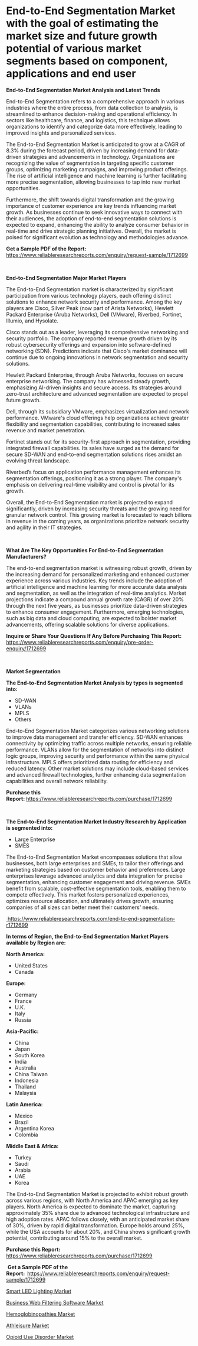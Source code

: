 <p><h1>End-to-End Segmentation Market with the goal of estimating the market size and future growth potential of various market segments based on component, applications and end user</h1></p><p><strong>End-to-End Segmentation Market Analysis and Latest Trends</strong></p>
<p><p>End-to-End Segmentation refers to a comprehensive approach in various industries where the entire process, from data collection to analysis, is streamlined to enhance decision-making and operational efficiency. In sectors like healthcare, finance, and logistics, this technique allows organizations to identify and categorize data more effectively, leading to improved insights and personalized services.</p><p>The End-to-End Segmentation Market is anticipated to grow at a CAGR of 8.3% during the forecast period, driven by increasing demand for data-driven strategies and advancements in technology. Organizations are recognizing the value of segmentation in targeting specific customer groups, optimizing marketing campaigns, and improving product offerings. The rise of artificial intelligence and machine learning is further facilitating more precise segmentation, allowing businesses to tap into new market opportunities.</p><p>Furthermore, the shift towards digital transformation and the growing importance of customer experience are key trends influencing market growth. As businesses continue to seek innovative ways to connect with their audiences, the adoption of end-to-end segmentation solutions is expected to expand, enhancing the ability to analyze consumer behavior in real-time and drive strategic planning initiatives. Overall, the market is poised for significant evolution as technology and methodologies advance.</p></p>
<p><strong>Get a Sample PDF of the Report:&nbsp;</strong> <a href="https://www.reliableresearchreports.com/enquiry/request-sample/1712699?utm_campaign=1736&utm_medium=2&utm_source=Github&utm_content=ia&utm_term=22102024&utm_id=end-to-end-segmentation">https://www.reliableresearchreports.com/enquiry/request-sample/1712699</a></p>
<p>&nbsp;</p>
<p><strong>End-to-End Segmentation Major Market Players</strong></p>
<p><p>The End-to-End Segmentation market is characterized by significant participation from various technology players, each offering distinct solutions to enhance network security and performance. Among the key players are Cisco, Silver Peak (now part of Arista Networks), Hewlett Packard Enterprise (Aruba Networks), Dell (VMware), Riverbed, Fortinet, Illumio, and Hysolate.</p><p>Cisco stands out as a leader, leveraging its comprehensive networking and security portfolio. The company reported revenue growth driven by its robust cybersecurity offerings and expansion into software-defined networking (SDN). Predictions indicate that Cisco's market dominance will continue due to ongoing innovations in network segmentation and security solutions.</p><p>Hewlett Packard Enterprise, through Aruba Networks, focuses on secure enterprise networking. The company has witnessed steady growth, emphasizing AI-driven insights and secure access. Its strategies around zero-trust architecture and advanced segmentation are expected to propel future growth.</p><p>Dell, through its subsidiary VMware, emphasizes virtualization and network performance. VMware's cloud offerings help organizations achieve greater flexibility and segmentation capabilities, contributing to increased sales revenue and market penetration.</p><p>Fortinet stands out for its security-first approach in segmentation, providing integrated firewall capabilities. Its sales have surged as the demand for secure SD-WAN and end-to-end segmentation solutions rises amidst an evolving threat landscape.</p><p>Riverbed’s focus on application performance management enhances its segmentation offerings, positioning it as a strong player. The company's emphasis on delivering real-time visibility and control is pivotal for its growth.</p><p>Overall, the End-to-End Segmentation market is projected to expand significantly, driven by increasing security threats and the growing need for granular network control. This growing market is forecasted to reach billions in revenue in the coming years, as organizations prioritize network security and agility in their IT strategies.</p></p>
<p>&nbsp;</p>
<p><strong>What Are The Key Opportunities For End-to-End Segmentation Manufacturers?</strong></p>
<p><p>The end-to-end segmentation market is witnessing robust growth, driven by the increasing demand for personalized marketing and enhanced customer experience across various industries. Key trends include the adoption of artificial intelligence and machine learning for more accurate data analysis and segmentation, as well as the integration of real-time analytics. Market projections indicate a compound annual growth rate (CAGR) of over 20% through the next five years, as businesses prioritize data-driven strategies to enhance consumer engagement. Furthermore, emerging technologies, such as big data and cloud computing, are expected to bolster market advancements, offering scalable solutions for diverse applications.</p></p>
<p><strong>Inquire or Share Your Questions If Any Before Purchasing This Report:</strong> <a href="https://www.reliableresearchreports.com/enquiry/pre-order-enquiry/1712699?utm_campaign=1736&utm_medium=2&utm_source=Github&utm_content=ia&utm_term=22102024&utm_id=end-to-end-segmentation">https://www.reliableresearchreports.com/enquiry/pre-order-enquiry/1712699</a></p>
<p>&nbsp;</p>
<p><strong>Market Segmentation</strong></p>
<p><strong>The End-to-End Segmentation Market Analysis by types is segmented into:</strong></p>
<p><ul><li>SD-WAN</li><li>VLANs</li><li>MPLS</li><li>Others</li></ul></p>
<p><p>End-to-End Segmentation Market categorizes various networking solutions to improve data management and transfer efficiency. SD-WAN enhances connectivity by optimizing traffic across multiple networks, ensuring reliable performance. VLANs allow for the segmentation of networks into distinct logic groups, improving security and performance within the same physical infrastructure. MPLS offers prioritized data routing for efficiency and reduced latency. Other market solutions may include cloud-based services and advanced firewall technologies, further enhancing data segmentation capabilities and overall network reliability.</p></p>
<p><strong>Purchase this Report:&nbsp;</strong><a href="https://www.reliableresearchreports.com/purchase/1712699?utm_campaign=1736&utm_medium=2&utm_source=Github&utm_content=ia&utm_term=22102024&utm_id=end-to-end-segmentation">https://www.reliableresearchreports.com/purchase/1712699</a></p>
<p>&nbsp;</p>
<p><strong>The End-to-End Segmentation Market Industry Research by Application is segmented into:</strong></p>
<p><ul><li>Large Enterprise</li><li>SMES</li></ul></p>
<p><p>The End-to-End Segmentation Market encompasses solutions that allow businesses, both large enterprises and SMEs, to tailor their offerings and marketing strategies based on customer behavior and preferences. Large enterprises leverage advanced analytics and data integration for precise segmentation, enhancing customer engagement and driving revenue. SMEs benefit from scalable, cost-effective segmentation tools, enabling them to compete effectively. This market fosters personalized experiences, optimizes resource allocation, and ultimately drives growth, ensuring companies of all sizes can better meet their customers' needs.</p></p>
<p><a href="https://www.reliableresearchreports.com/end-to-end-segmentation-r1712699?utm_campaign=1736&utm_medium=2&utm_source=Github&utm_content=ia&utm_term=22102024&utm_id=end-to-end-segmentation">&nbsp;https://www.reliableresearchreports.com/end-to-end-segmentation-r1712699</a></p>
<p><strong>In terms of Region, the End-to-End Segmentation Market Players available by Region are:</strong></p>
<p>
    <p> <strong> North America: </strong>
        <ul>
            <li>United States</li>
            <li>Canada</li>
        </ul>
        </p> 
    <p> <strong> Europe: </strong>
        <ul>
            <li>Germany</li>
            <li>France</li>
            <li>U.K.</li>
            <li>Italy</li>
            <li>Russia</li>
        </ul>
        </p> 
    <p> <strong> Asia-Pacific: </strong>
        <ul>
            <li>China</li>
            <li>Japan</li>
            <li>South Korea</li>
            <li>India</li>
            <li>Australia</li>
            <li>China Taiwan</li>
            <li>Indonesia</li>
            <li>Thailand</li>
            <li>Malaysia</li>
        </ul>
        </p> 
    <p> <strong> Latin America: </strong>
        <ul>
            <li>Mexico</li>
            <li>Brazil</li>
            <li>Argentina Korea</li>
            <li>Colombia</li>
        </ul>
        </p> 
    <p> <strong> Middle East & Africa: </strong>
        <ul>
            <li>Turkey</li>
            <li>Saudi</li>
            <li>Arabia</li>
            <li>UAE</li>
            <li>Korea</li>
        </ul>
    </p>
    </p>
<p><p>The End-to-End Segmentation Market is projected to exhibit robust growth across various regions, with North America and APAC emerging as key players. North America is expected to dominate the market, capturing approximately 35% share due to advanced technological infrastructure and high adoption rates. APAC follows closely, with an anticipated market share of 30%, driven by rapid digital transformation. Europe holds around 25%, while the USA accounts for about 20%, and China shows significant growth potential, contributing around 15% to the overall market.</p></p>
<p><strong>Purchase this Report: </strong><a href="https://www.reliableresearchreports.com/purchase/1712699?utm_campaign=1736&utm_medium=2&utm_source=Github&utm_content=ia&utm_term=22102024&utm_id=end-to-end-segmentation">https://www.reliableresearchreports.com/purchase/1712699</a></p>
<p>&nbsp;<strong>Get a Sample PDF of the Report:&nbsp;&nbsp;</strong><a href="https://www.reliableresearchreports.com/enquiry/request-sample/1712699?utm_campaign=1736&utm_medium=2&utm_source=Github&utm_content=ia&utm_term=22102024&utm_id=end-to-end-segmentation">https://www.reliableresearchreports.com/enquiry/request-sample/1712699</a></p>
<p><strong></strong></p>
<p><p><a href="https://www.linkedin.com/pulse/smart-led-lighting-industry-resonance-56-amplification-across-4jprf?utm_campaign=1736&utm_medium=2&utm_source=Github&utm_content=ia&utm_term=22102024&utm_id=end-to-end-segmentation">Smart LED Lighting Market</a></p><p><a href="https://github.com/AbbasMahmud554/Market-Research-Report-List-1/blob/main/business-web-filtering-software-market.md?utm_campaign=1736&utm_medium=2&utm_source=Github&utm_content=ia&utm_term=22102024&utm_id=end-to-end-segmentation">Business Web Filtering Software Market</a></p><p><a href="https://www.linkedin.com/pulse/hemoglobinopathies-market-forecasts-trends-impact-analysis-spnlf?utm_campaign=1736&utm_medium=2&utm_source=Github&utm_content=ia&utm_term=22102024&utm_id=end-to-end-segmentation">Hemoglobinopathies Market</a></p><p><a href="https://www.linkedin.com/pulse/athleisure-market-outlook-forecast-from-2024-2031-mkt-nova-tdr0f?utm_campaign=1736&utm_medium=2&utm_source=Github&utm_content=ia&utm_term=22102024&utm_id=end-to-end-segmentation">Athleisure Market</a></p><p><a href="https://www.linkedin.com/pulse/future-trends-global-opioid-use-disorder-market-insights-pobxf?utm_campaign=1736&utm_medium=2&utm_source=Github&utm_content=ia&utm_term=22102024&utm_id=end-to-end-segmentation">Opioid Use Disorder Market</a></p></p>